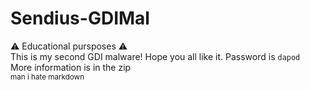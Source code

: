 # Sendius-GDIMal
⚠️ Educational pursposes ⚠️
<br>
This is my second GDI malware! Hope you all like it.
Password is <code>dapod</code>
<br>
More information is in the zip <br>
<sub>man i hate markdown</sub>
